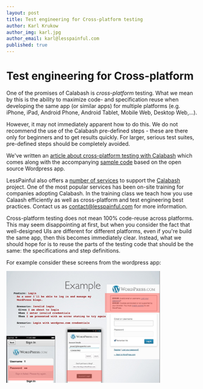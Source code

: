 ```yaml
---
layout: post
title: Test engineering for Cross-platform testing
author: Karl Krukow
author_img: karl.jpg
author_email: karl@lesspainful.com
published: true
---
```


Test engineering for Cross-platform
====================================

One of the promises of Calabash is _cross-platform_ testing. What we mean by this is the ability to maximize code- and specification reuse when developing the same app (or similar apps) for multiple platforms (e.g. iPhone, iPad, Android Phone, Android Tablet, Mobile Web, Desktop Web,...).

However, it may not immediately apparent how to do this. We do not recommend the use of the Calabash pre-defined steps - these are there only for beginners and to get results quickly. For larger, serious test suites, pre-defined steps should be completely avoided.

We've written an [article about cross-platform testing with Calabash](https://github.com/calabash/calabash-ios/blob/0.9.x/calabash-cucumber/doc/x-platform-testing.md) which comes along with the accompanying [sample code](https://github.com/calabash/x-platform-example) based on the open source Wordpress app.

LessPainful also offers a [number of services](https://www.lesspainful.com/pricing) to support the [Calabash](http://calaba.sh) project. One of the most popular services has been on-site training for companies adopting Calabash. In the training class we teach how you use Calaash efficiently as well as cross-platform and test engineering best practices. Contact us as [contact@lesspainful.com](mailto:contact@lesspainful.com) for more information.


Cross-platform testing does not mean 100% code-reuse across platforms. This may seem disappointing at first, but when you consider the fact that well-designed UIs are different for different platforms, even if you're build the same app, then this becomes immediately clear. Instead, what we should hope for is to reuse the parts of the testing code that should be the same: the specifications and step definitions.

For example consider these screens from the wordpress app:


<img src="/img/wordpress_apps.jpeg" style="width:80%; height:80%;">
